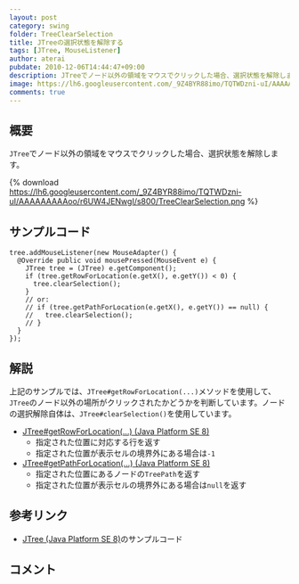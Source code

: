 ```yaml
---
layout: post
category: swing
folder: TreeClearSelection
title: JTreeの選択状態を解除する
tags: [JTree, MouseListener]
author: aterai
pubdate: 2010-12-06T14:44:47+09:00
description: JTreeでノード以外の領域をマウスでクリックした場合、選択状態を解除します。
image: https://lh6.googleusercontent.com/_9Z4BYR88imo/TQTWDzni-uI/AAAAAAAAAoo/r6UW4JENwgI/s800/TreeClearSelection.png
comments: true
---
```

## 概要
`JTree`でノード以外の領域をマウスでクリックした場合、選択状態を解除します。

{% download https://lh6.googleusercontent.com/_9Z4BYR88imo/TQTWDzni-uI/AAAAAAAAAoo/r6UW4JENwgI/s800/TreeClearSelection.png %}

## サンプルコード
<pre class="prettyprint"><code>tree.addMouseListener(new MouseAdapter() {
  @Override public void mousePressed(MouseEvent e) {
    JTree tree = (JTree) e.getComponent();
    if (tree.getRowForLocation(e.getX(), e.getY()) &lt; 0) {
      tree.clearSelection();
    }
    // or:
    // if (tree.getPathForLocation(e.getX(), e.getY()) == null) {
    //   tree.clearSelection();
    // }
  }
});
</code></pre>

## 解説
上記のサンプルでは、`JTree#getRowForLocation(...)`メソッドを使用して、`JTree`のノード以外の場所がクリックされたかどうかを判断しています。ノードの選択解除自体は、`JTree#clearSelection()`を使用しています。

- [JTree#getRowForLocation(...) (Java Platform SE 8)](https://docs.oracle.com/javase/jp/8/docs/api/javax/swing/JTree.html#getRowForLocation-int-int-)
    - 指定された位置に対応する行を返す
    - 指定された位置が表示セルの境界外にある場合は`-1`
- [JTree#getPathForLocation(...) (Java Platform SE 8)](https://docs.oracle.com/javase/jp/8/docs/api/javax/swing/JTree.html#getPathForLocation-int-int-)
    - 指定された位置にあるノードの`TreePath`を返す
    - 指定された位置が表示セルの境界外にある場合は`null`を返す

<!-- dummy comment line for breaking list -->

## 参考リンク
- [JTree (Java Platform SE 8)](https://docs.oracle.com/javase/jp/8/docs/api/javax/swing/JTree.html)のサンプルコード

<!-- dummy comment line for breaking list -->

## コメント

